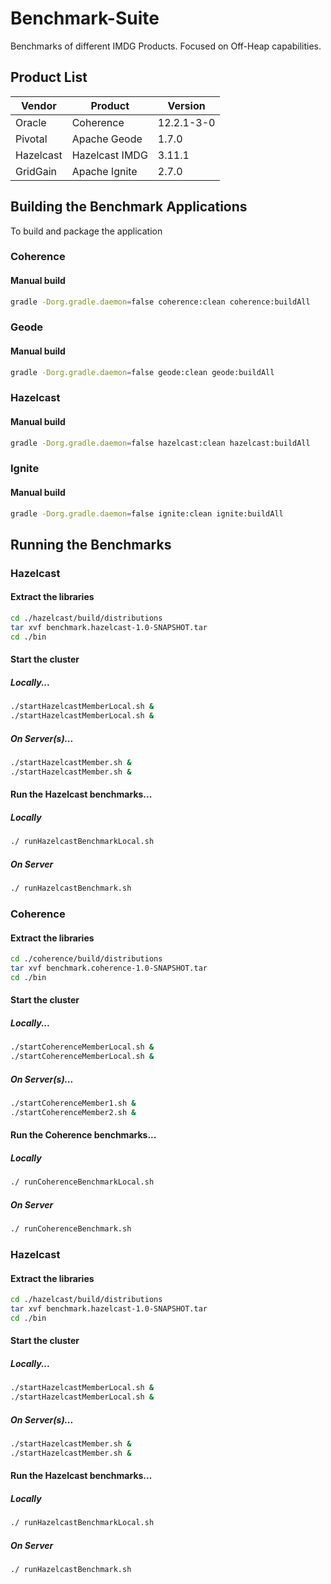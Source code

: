 # Benchmark-Suite
Benchmarks of different IMDG Products.  Focused on Off-Heap capabilities.

## Product List

Vendor | Product | Version
--- |--- |---
Oracle | Coherence | 12.2.1-3-0
Pivotal | Apache Geode | 1.7.0
Hazelcast | Hazelcast IMDG | 3.11.1
GridGain | Apache Ignite | 2.7.0

## Building the Benchmark Applications

To build and package the application

### Coherence

#### Manual build
```bash
gradle -Dorg.gradle.daemon=false coherence:clean coherence:buildAll
```

### Geode

#### Manual build
```bash
gradle -Dorg.gradle.daemon=false geode:clean geode:buildAll
```

### Hazelcast

#### Manual build
```bash
gradle -Dorg.gradle.daemon=false hazelcast:clean hazelcast:buildAll
```

### Ignite

#### Manual build
```bash
gradle -Dorg.gradle.daemon=false ignite:clean ignite:buildAll
```

## Running the Benchmarks

### Hazelcast

#### Extract the libraries

```bash
cd ./hazelcast/build/distributions
tar xvf benchmark.hazelcast-1.0-SNAPSHOT.tar
cd ./bin
```
#### Start the cluster
##### Locally...
```bash
./startHazelcastMemberLocal.sh &
./startHazelcastMemberLocal.sh &
```
##### On Server(s)...
```bash
./startHazelcastMember.sh &
./startHazelcastMember.sh &
```
#### Run the Hazelcast benchmarks...

##### Locally
``` bash
./ runHazelcastBenchmarkLocal.sh
```

##### On Server
``` bash
./ runHazelcastBenchmark.sh
```
### Coherence

#### Extract the libraries

```bash
cd ./coherence/build/distributions
tar xvf benchmark.coherence-1.0-SNAPSHOT.tar
cd ./bin
```
#### Start the cluster
##### Locally...
```bash
./startCoherenceMemberLocal.sh &
./startCoherenceMemberLocal.sh &
```

##### On Server(s)...
```bash
./startCoherenceMember1.sh &
./startCoherenceMember2.sh &
```

#### Run the Coherence benchmarks...
##### Locally
``` bash
./ runCoherenceBenchmarkLocal.sh
```

##### On Server
``` bash
./ runCoherenceBenchmark.sh
```

### Hazelcast

#### Extract the libraries

```bash
cd ./hazelcast/build/distributions
tar xvf benchmark.hazelcast-1.0-SNAPSHOT.tar
cd ./bin
```
#### Start the cluster
##### Locally...
```bash
./startHazelcastMemberLocal.sh &
./startHazelcastMemberLocal.sh &
```
##### On Server(s)...
```bash
./startHazelcastMember.sh &
./startHazelcastMember.sh &
```
#### Run the Hazelcast benchmarks...

##### Locally
``` bash
./ runHazelcastBenchmarkLocal.sh
```

##### On Server
``` bash
./ runHazelcastBenchmark.sh
```






